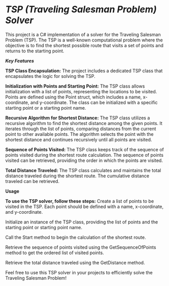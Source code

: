 # ***TSP (Traveling Salesman Problem) Solver***
This project is a C# implementation of a solver for the Traveling Salesman Problem (TSP). The TSP is a well-known computational problem where the objective is to find the shortest possible route that visits a set of points and returns to the starting point.


***Key Features***

**TSP Class Encapsulation:** 
The project includes a dedicated TSP class that encapsulates the logic for solving the TSP.

**Initialization with Points and Starting Point:** The TSP class allows initialization with a list of points, representing the locations to be visited. Points are defined using the Point struct, which includes a name, x-coordinate, and y-coordinate. The class can be initialized with a specific starting point or a starting point name.

**Recursive Algorithm for Shortest Distance:** The TSP class utilizes a recursive algorithm to find the shortest distance among the given points. It iterates through the list of points, comparing distances from the current point to other available points. The algorithm selects the point with the shortest distance and continues recursively until all points are visited.

**Sequence of Points Visited:** The TSP class keeps track of the sequence of points visited during the shortest route calculation. The sequence of points visited can be retrieved, providing the order in which the points are visited.

**Total Distance Traveled:** The TSP class calculates and maintains the total distance traveled during the shortest route. The cumulative distance traveled can be retrieved.




**Usage**


**To use the TSP solver, follow these steps:**
Create a list of points to be visited in the TSP. Each point should be defined with a name, x-coordinate, and y-coordinate.

Initialize an instance of the TSP class, providing the list of points and the starting point or starting point name.

Call the Start method to begin the calculation of the shortest route.

Retrieve the sequence of points visited using the GetSequenceOfPoints method to get the ordered list of visited points.

Retrieve the total distance traveled using the GetDistance method.



Feel free to use this TSP solver in your projects to efficiently solve the Traveling Salesman Problem!
